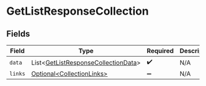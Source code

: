 # GetListResponseCollection


## Fields

| Field                                                                                            | Type                                                                                             | Required                                                                                         | Description                                                                                      |
| ------------------------------------------------------------------------------------------------ | ------------------------------------------------------------------------------------------------ | ------------------------------------------------------------------------------------------------ | ------------------------------------------------------------------------------------------------ |
| `data`                                                                                           | List\<[GetListResponseCollectionData](../../models/components/GetListResponseCollectionData.md)> | :heavy_check_mark:                                                                               | N/A                                                                                              |
| `links`                                                                                          | [Optional\<CollectionLinks>](../../models/components/CollectionLinks.md)                         | :heavy_minus_sign:                                                                               | N/A                                                                                              |